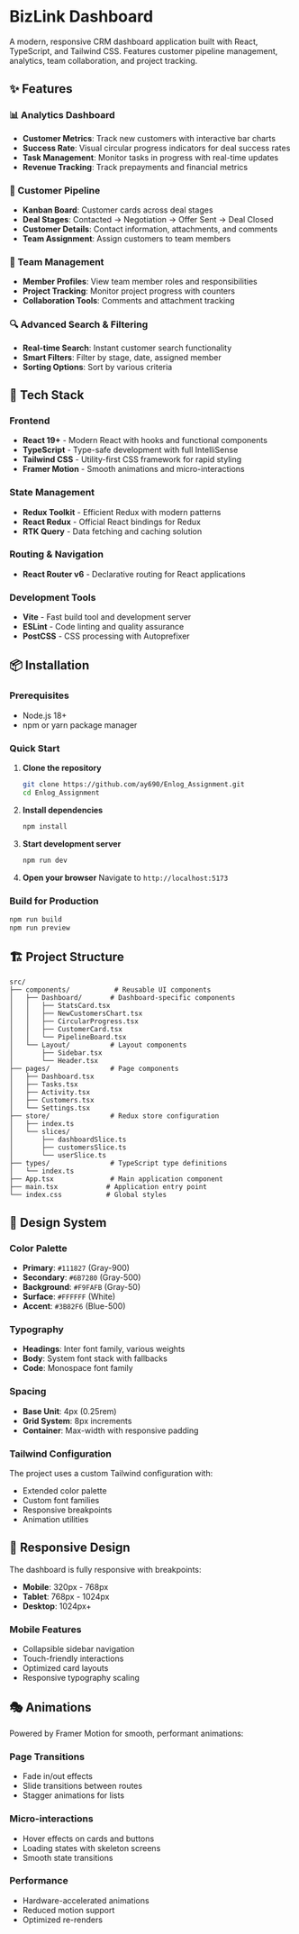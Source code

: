 # BizLink Dashboard

A modern, responsive CRM dashboard application built with React, TypeScript, and Tailwind CSS. Features customer pipeline management, analytics, team collaboration, and project tracking.

## ✨ Features

### 📊 Analytics Dashboard
- **Customer Metrics**: Track new customers with interactive bar charts
- **Success Rate**: Visual circular progress indicators for deal success rates
- **Task Management**: Monitor tasks in progress with real-time updates
- **Revenue Tracking**: Track prepayments and financial metrics

### 🎯 Customer Pipeline
- **Kanban Board**: Customer cards across deal stages
- **Deal Stages**: Contacted → Negotiation → Offer Sent → Deal Closed
- **Customer Details**: Contact information, attachments, and comments
- **Team Assignment**: Assign customers to team members

### 👥 Team Management
- **Member Profiles**: View team member roles and responsibilities
- **Project Tracking**: Monitor project progress with counters
- **Collaboration Tools**: Comments and attachment tracking

### 🔍 Advanced Search & Filtering
- **Real-time Search**: Instant customer search functionality
- **Smart Filters**: Filter by stage, date, assigned member
- **Sorting Options**: Sort by various criteria

## 🚀 Tech Stack

### Frontend
- **React 19+** - Modern React with hooks and functional components
- **TypeScript** - Type-safe development with full IntelliSense
- **Tailwind CSS** - Utility-first CSS framework for rapid styling
- **Framer Motion** - Smooth animations and micro-interactions

### State Management
- **Redux Toolkit** - Efficient Redux with modern patterns
- **React Redux** - Official React bindings for Redux
- **RTK Query** - Data fetching and caching solution

### Routing & Navigation
- **React Router v6** - Declarative routing for React applications

### Development Tools
- **Vite** - Fast build tool and development server
- **ESLint** - Code linting and quality assurance
- **PostCSS** - CSS processing with Autoprefixer

## 📦 Installation

### Prerequisites
- Node.js 18+ 
- npm or yarn package manager

### Quick Start

1. **Clone the repository**
   ```bash
   git clone https://github.com/ay690/Enlog_Assignment.git
   cd Enlog_Assignment
   ```

2. **Install dependencies**
   ```bash
   npm install
   ```

3. **Start development server**
   ```bash
   npm run dev
   ```

4. **Open your browser**
   Navigate to `http://localhost:5173`

### Build for Production
```bash
npm run build
npm run preview
```

## 🏗️ Project Structure

```
src/
├── components/           # Reusable UI components
│   ├── Dashboard/       # Dashboard-specific components
│   │   ├── StatsCard.tsx
│   │   ├── NewCustomersChart.tsx
│   │   ├── CircularProgress.tsx
│   │   ├── CustomerCard.tsx
│   │   └── PipelineBoard.tsx
│   └── Layout/          # Layout components
│       ├── Sidebar.tsx
│       └── Header.tsx
├── pages/               # Page components
│   ├── Dashboard.tsx
│   ├── Tasks.tsx
│   ├── Activity.tsx
│   ├── Customers.tsx
│   └── Settings.tsx
├── store/               # Redux store configuration
│   ├── index.ts
│   └── slices/
│       ├── dashboardSlice.ts
│       ├── customersSlice.ts
│       └── userSlice.ts
├── types/               # TypeScript type definitions
│   └── index.ts
├── App.tsx              # Main application component
├── main.tsx            # Application entry point
└── index.css           # Global styles
```

## 🎨 Design System

### Color Palette
- **Primary**: `#111827` (Gray-900)
- **Secondary**: `#6B7280` (Gray-500)
- **Background**: `#F9FAFB` (Gray-50)
- **Surface**: `#FFFFFF` (White)
- **Accent**: `#3B82F6` (Blue-500)

### Typography
- **Headings**: Inter font family, various weights
- **Body**: System font stack with fallbacks
- **Code**: Monospace font family

### Spacing
- **Base Unit**: 4px (0.25rem)
- **Grid System**: 8px increments
- **Container**: Max-width with responsive padding

### Tailwind Configuration
The project uses a custom Tailwind configuration with:
- Extended color palette
- Custom font families
- Responsive breakpoints
- Animation utilities

## 📱 Responsive Design

The dashboard is fully responsive with breakpoints:
- **Mobile**: 320px - 768px
- **Tablet**: 768px - 1024px
- **Desktop**: 1024px+

### Mobile Features
- Collapsible sidebar navigation
- Touch-friendly interactions
- Optimized card layouts
- Responsive typography scaling

## 🎭 Animations

Powered by Framer Motion for smooth, performant animations:

### Page Transitions
- Fade in/out effects
- Slide transitions between routes
- Stagger animations for lists

### Micro-interactions
- Hover effects on cards and buttons
- Loading states with skeleton screens
- Smooth state transitions

### Performance
- Hardware-accelerated animations
- Reduced motion support
- Optimized re-renders
